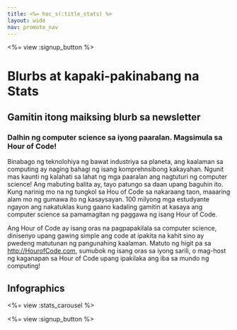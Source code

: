 ```yaml
---
title: <%= hoc_s(:title_stats) %>
layout: wide
nav: promote_nav
---
```



<a id="blurb"></a>

<%= view :signup_button %>

# Blurbs at kapaki-pakinabang na Stats

## Gamitin itong maiksing blurb sa newsletter

### Dalhin ng computer science sa iyong paaralan. Magsimula sa Hour of Code!

Binabago ng teknolohiya ng bawat industriya sa planeta, ang kaalaman sa computing ay naging bahagi ng isang komprehnsibong kakayahan. Ngunit mas kaunti ng kalahati sa lahat ng mga paaralan ang nagtuturi ng computer science! Ang mabuting balita ay, tayo patungo sa daan upang baguhin ito. Kung narinig mo na ng tungkol sa Hou of Code sa nakaraang taon, maaaring alam mo ng gumawa ito ng kasaysayan. 100 milyong mga estudyante ngayon ang nakatuklas kung gaano kadaling gamitin at kasaya ang computer science sa pamamagitan ng paggawa ng isang Hour of Code.

Ang Hour of Code ay isang oras na pagpapakilala sa computer science, dinisenyo upang gawing simple ang code at ipakita na kahit sino ay pwedeng matutunan ng pangunahing kaalaman. Matuto ng higit pa sa <http://HourofCode.com>, sumubok ng isang oras sa iyong sarili, o mag-host ng kaganapan sa Hour of Code upang ipakilaka ang iba sa mundo ng computing!

<a id="infographics"></a>

## Infographics

<%= view :stats_carousel %>

<%= view :signup_button %>
